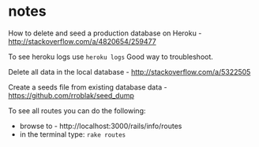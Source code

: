# notes

How to delete and seed a production database on Heroku - http://stackoverflow.com/a/4820654/259477

To see heroku logs use ```heroku logs```
Good way to troubleshoot.


Delete all data in the local database - http://stackoverflow.com/a/5322505


Create a seeds file from existing database data - https://github.com/rroblak/seed_dump

To see all routes you can do the following:
* browse to - http://localhost:3000/rails/info/routes
* in the terminal type: `rake routes`

